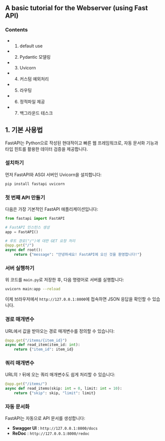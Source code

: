 ## A basic tutorial for the Webserver (using Fast API) 
### Contents

- 1. default use
- 2. Pydantic 모델링
- 3. Uvicorn
- 4. 커스텀 예외처리
- 5. 라우팅
- 6. 정적파일 제공
- 7. 백그라운드 테스크

## 1. 기본 사용법

FastAPI는 Python으로 작성된 현대적이고 빠른 웹 프레임워크로, 자동 문서화 기능과 타입 힌트를 활용한 데이터 검증을 제공합니다.

### 설치하기

먼저 FastAPI와 ASGI 서버인 Uvicorn을 설치합니다:

```bash
pip install fastapi uvicorn
```


### 첫 번째 API 만들기

다음은 가장 기본적인 FastAPI 애플리케이션입니다:

```python
from fastapi import FastAPI

# FastAPI 인스턴스 생성
app = FastAPI()

# 루트 경로("/")에 대한 GET 요청 처리
@app.get("/")
async def root():
    return {"message": "안녕하세요! FastAPI에 오신 것을 환영합니다!"}
```


### 서버 실행하기

위 코드를 `main.py`로 저장한 후, 다음 명령어로 서버를 실행합니다:

```bash
uvicorn main:app --reload
```

이제 브라우저에서 `http://127.0.0.1:8000`에 접속하면 JSON 응답을 확인할 수 있습니다.

### 경로 매개변수

URL에서 값을 받아오는 경로 매개변수를 정의할 수 있습니다:

```python
@app.get("/items/{item_id}")
async def read_item(item_id: int):
    return {"item_id": item_id}
```


### 쿼리 매개변수

URL의 `?` 뒤에 오는 쿼리 매개변수도 쉽게 처리할 수 있습니다:

```python
@app.get("/items/")
async def read_items(skip: int = 0, limit: int = 10):
    return {"skip": skip, "limit": limit}
```


### 자동 문서화

FastAPI는 자동으로 API 문서를 생성합니다:

- **Swagger UI** : `http://127.0.0.1:8000/docs`
- **ReDoc** : `http://127.0.0.1:8000/redoc`


